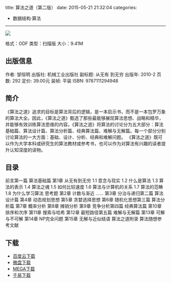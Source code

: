 title: 算法之道（第二版）
date: 2015-05-21 21:32:04
categories:
  - 数据结构·算法
---

![](http://img3.douban.com/lpic/s6124040.jpg)

格式：ODF
类型：扫描版
大小：9.41M

<!--more-->

## 出版信息 ##

作者: 邹恒明 
出版社: 机械工业出版社
副标题: 从无有 到无穷
出版年: 2010-2
页数: 292
定价: 39.00元
装帧: 平装
ISBN: 9787111294948

## 简介 ##

《算法之道》追求的目标是算法背后的逻辑，是一本启示书，而不是一本包罗万象的算法大全。因此，《算法之道》甄选了那些最能够展现算法思想、战略和精华，并能够有效训练算法思维的内容。《算法之道》将算法的讨论分为五大部分：算法基础篇、算法设计篇、算法分析篇、经典算法篇、难解与无解篇。每一个部分分别讨论算法的一大方面：基础、设计、分析、经典和难解问题。
《算法之道》既可以作为大学本科或研究生的算法教材或参考书，也可以作为对算法有兴趣的读者提升认知深度的读物。

## 目录 ##

前言第一篇 算法基础篇 第1章 从无有到无穷 1.1 意念与现实 1.2 什么是算法 1.3 算法的表示 1.4 算法之魂 1.5 如何比较速度 1.6 算法与计算机的关系 1.7 算法的范畴 1.8 为什么学习算法 思考题 第2章 计数与渐近 …… 第3章 分治与递归第二篇 算法设计篇 第4章 动态规划思想 第5章 贪婪选择思想 第6章 随机化思想第三篇 算法分析篇 第7章 概率分析 第8章 摊销分析 第9章 竞争分析第四篇 经典算法篇 第10章 排序和次序 第11章 搜索与哈希 第12章 最短路径第五篇 难解与无解篇 第13章 可解与不可解 第14章 NP完全问题 第15章 无解与近似结语 算法之道附录 算法随想参考文献

## 下载 ##

+ [百度云下载](http://pan.baidu.com/s/1o6omMqm)
+ [微盘下载](http://vdisk.weibo.com/s/aADaW4YREXY15)
+ [MEGA下载](https://mega.co.nz/#!PY0hRYCD!0eYXkyPzuybYFWYKqBJz-_XAmTiD5u0EfQZNHmCGj58)
+ [千易下载](http://1000eb.com/1ggi3)
